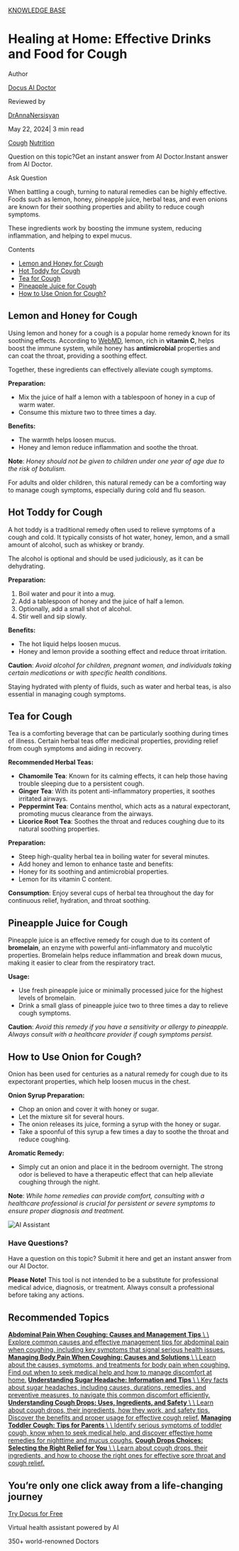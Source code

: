 [KNOWLEDGE BASE](https://docus.ai/knowledge-base)

# Healing at Home: Effective Drinks and Food for Cough

Author

[Docus AI Doctor](https://docus.ai/ai-doctor)

Reviewed by

[DrAnnaNersisyan](https://docus.ai/author/dr-anna-nersisyan)

May 22, 2024\| 3 min read

[Cough](https://docus.ai/tags/cough) [Nutrition](https://docus.ai/tags/nutrition)

Question on this topic?Get an instant answer from AI Doctor.Instant answer from AI Doctor.

Ask Question

When battling a cough, turning to natural remedies can be highly effective. Foods such as lemon, honey, pineapple juice, herbal teas, and even onions are known for their soothing properties and ability to reduce cough symptoms.

These ingredients work by boosting the immune system, reducing inflammation, and helping to expel mucus.

Contents

- [Lemon and Honey for Cough](https://docus.ai/knowledge-base/effective-drinks-and-food-for-cough#lemon-and-honey-for-cough)
- [Hot Toddy for Cough](https://docus.ai/knowledge-base/effective-drinks-and-food-for-cough#hot-toddy-for-cough)
- [Tea for Cough](https://docus.ai/knowledge-base/effective-drinks-and-food-for-cough#tea-for-cough)
- [Pineapple Juice for Cough](https://docus.ai/knowledge-base/effective-drinks-and-food-for-cough#pineapple-juice-for-cough)
- [How to Use Onion for Cough?](https://docus.ai/knowledge-base/effective-drinks-and-food-for-cough#how-to-use-onion-for-cough)

## Lemon and Honey for Cough

Using lemon and honey for a cough is a popular home remedy known for its soothing effects. According to [WebMD](https://www.webmd.com/diet/health-benefits-lemon), lemon, rich in **vitamin C**, helps boost the immune system, while honey has **antimicrobial** properties and can coat the throat, providing a soothing effect.

Together, these ingredients can effectively alleviate cough symptoms.

**Preparation:**

- Mix the juice of half a lemon with a tablespoon of honey in a cup of warm water.
- Consume this mixture two to three times a day.

**Benefits:**

- The warmth helps loosen mucus.
- Honey and lemon reduce inflammation and soothe the throat.

**Note**: _Honey should not be given to children under one year of age due to the risk of botulism._

For adults and older children, this natural remedy can be a comforting way to manage cough symptoms, especially during cold and flu season.

## Hot Toddy for Cough

A hot toddy is a traditional remedy often used to relieve symptoms of a cough and cold. It typically consists of hot water, honey, lemon, and a small amount of alcohol, such as whiskey or brandy.

The alcohol is optional and should be used judiciously, as it can be dehydrating.

**Preparation:**

1. Boil water and pour it into a mug.
2. Add a tablespoon of honey and the juice of half a lemon.
3. Optionally, add a small shot of alcohol.
4. Stir well and sip slowly.

**Benefits:**

- The hot liquid helps loosen mucus.
- Honey and lemon provide a soothing effect and reduce throat irritation.

**Caution**: _Avoid alcohol for children, pregnant women, and individuals taking certain medications or with specific health conditions._

Staying hydrated with plenty of fluids, such as water and herbal teas, is also essential in managing cough symptoms.

## Tea for Cough

Tea is a comforting beverage that can be particularly soothing during times of illness. Certain herbal teas offer medicinal properties, providing relief from cough symptoms and aiding in recovery.

**Recommended Herbal Teas:**

- **Chamomile Tea**: Known for its calming effects, it can help those having trouble sleeping due to a persistent cough.
- **Ginger Tea**: With its potent anti-inflammatory properties, it soothes irritated airways.
- **Peppermint Tea**: Contains menthol, which acts as a natural expectorant, promoting mucus clearance from the airways.
- **Licorice Root Tea**: Soothes the throat and reduces coughing due to its natural soothing properties.

**Preparation:**

- Steep high-quality herbal tea in boiling water for several minutes.
- Add honey and lemon to enhance taste and benefits:
- Honey for its soothing and antimicrobial properties.
- Lemon for its vitamin C content.

**Consumption**: Enjoy several cups of herbal tea throughout the day for continuous relief, hydration, and throat soothing.

## Pineapple Juice for Cough

Pineapple juice is an effective remedy for cough due to its content of **bromelain**, an enzyme with powerful anti-inflammatory and mucolytic properties. Bromelain helps reduce inflammation and break down mucus, making it easier to clear from the respiratory tract.

**Usage:**

- Use fresh pineapple juice or minimally processed juice for the highest levels of bromelain.
- Drink a small glass of pineapple juice two to three times a day to relieve cough symptoms.

**Caution**: _Avoid this remedy if you have a sensitivity or allergy to pineapple. Always consult with a healthcare provider if cough symptoms persist._

## How to Use Onion for Cough?

Onion has been used for centuries as a natural remedy for cough due to its expectorant properties, which help loosen mucus in the chest.

**Onion Syrup Preparation:**

- Chop an onion and cover it with honey or sugar.
- Let the mixture sit for several hours.
- The onion releases its juice, forming a syrup with the honey or sugar.
- Take a spoonful of this syrup a few times a day to soothe the throat and reduce coughing.

**Aromatic Remedy:**

- Simply cut an onion and place it in the bedroom overnight. The strong odor is believed to have a therapeutic effect that can help alleviate coughing through the night.

**Note**: _While home remedies can provide comfort, consulting with a healthcare professional is crucial for persistent or severe symptoms to ensure proper diagnosis and treatment._

![AI Assistant](https://docus.ai/images/small-assistant.png)

### Have Questions?

Have a question on this topic? Submit it here and get an instant answer from our AI Doctor.

**Please Note!** This tool is not intended to be a substitute for professional medical advice, diagnosis, or treatment. Always consult a professional before taking any actions.

## Recommended Topics

[**Abdominal Pain When Coughing: Causes and Management Tips** \\
\\
Explore common causes and effective management tips for abdominal pain when coughing, including key symptoms that signal serious health issues.](https://docus.ai/knowledge-base/treatmnet-and-causes-of-abdominal-pain-when-coughing) [**Managing Body Pain When Coughing: Causes and Solutions** \\
\\
Learn about the causes, symptoms, and treatments for body pain when coughing. Find out when to seek medical help and how to manage discomfort at home.](https://docus.ai/knowledge-base/managing-body-pain-when-coughing) [**Understanding Sugar Headache: Information and Tips** \\
\\
Key facts about sugar headaches, including causes, durations, remedies, and preventive measures, to navigate this common discomfort efficiently.](https://docus.ai/knowledge-base/sugar-headache-information-and-tips) [**Understanding Cough Drops: Uses, Ingredients, and Safety** \\
\\
Learn about cough drops, their ingredients, how they work, and safety tips. Discover the benefits and proper usage for effective cough relief.](https://docus.ai/knowledge-base/understanding-cough-drops) [**Managing Toddler Cough: Tips for Parents** \\
\\
Identify serious symptoms of toddler cough, know when to seek medical help, and discover effective home remedies for nighttime and mucus coughs.](https://docus.ai/knowledge-base/managing-toddler-cough) [**Cough Drops Choices: Selecting the Right Relief for You** \\
\\
Learn about cough drops, their ingredients, and how to choose the right ones for effective sore throat and cough relief.](https://docus.ai/knowledge-base/cough-drops-choices)

## You’re only one click away from a life-changing journey

[Try Docus for Free](https://my.docus.ai/auth/signup)

Virtual health assistant powered by AI

350+ world-renowned Doctors